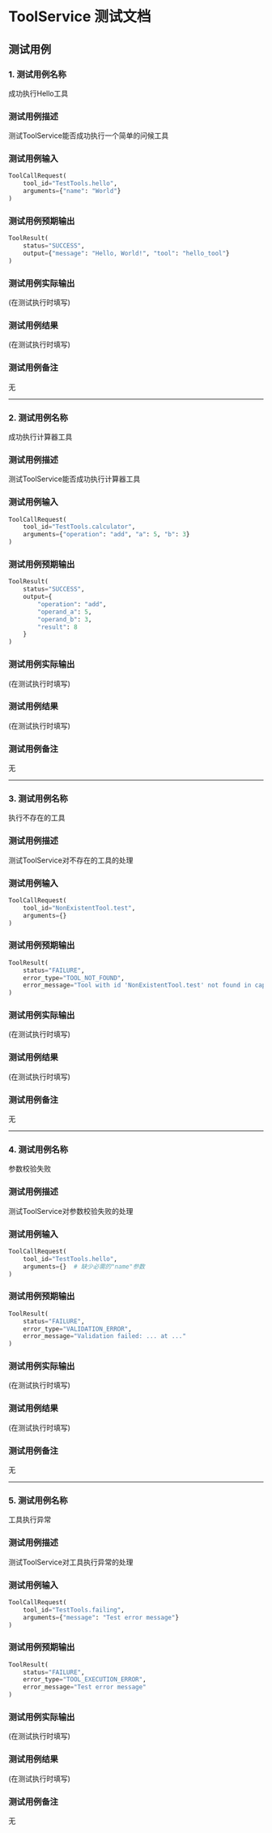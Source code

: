 # ToolService 测试文档

## 测试用例

### 1. 测试用例名称
成功执行Hello工具

### 测试用例描述
测试ToolService能否成功执行一个简单的问候工具

### 测试用例输入
```python
ToolCallRequest(
    tool_id="TestTools.hello",
    arguments={"name": "World"}
)
```

### 测试用例预期输出
```python
ToolResult(
    status="SUCCESS",
    output={"message": "Hello, World!", "tool": "hello_tool"}
)
```

### 测试用例实际输出
(在测试执行时填写)

### 测试用例结果
(在测试执行时填写)

### 测试用例备注
无

---

### 2. 测试用例名称
成功执行计算器工具

### 测试用例描述
测试ToolService能否成功执行计算器工具

### 测试用例输入
```python
ToolCallRequest(
    tool_id="TestTools.calculator",
    arguments={"operation": "add", "a": 5, "b": 3}
)
```

### 测试用例预期输出
```python
ToolResult(
    status="SUCCESS",
    output={
        "operation": "add",
        "operand_a": 5,
        "operand_b": 3,
        "result": 8
    }
)
```

### 测试用例实际输出
(在测试执行时填写)

### 测试用例结果
(在测试执行时填写)

### 测试用例备注
无

---

### 3. 测试用例名称
执行不存在的工具

### 测试用例描述
测试ToolService对不存在的工具的处理

### 测试用例输入
```python
ToolCallRequest(
    tool_id="NonExistentTool.test",
    arguments={}
)
```

### 测试用例预期输出
```python
ToolResult(
    status="FAILURE",
    error_type="TOOL_NOT_FOUND",
    error_message="Tool with id 'NonExistentTool.test' not found in capability registry"
)
```

### 测试用例实际输出
(在测试执行时填写)

### 测试用例结果
(在测试执行时填写)

### 测试用例备注
无

---

### 4. 测试用例名称
参数校验失败

### 测试用例描述
测试ToolService对参数校验失败的处理

### 测试用例输入
```python
ToolCallRequest(
    tool_id="TestTools.hello",
    arguments={}  # 缺少必需的"name"参数
)
```

### 测试用例预期输出
```python
ToolResult(
    status="FAILURE",
    error_type="VALIDATION_ERROR",
    error_message="Validation failed: ... at ..."
)
```

### 测试用例实际输出
(在测试执行时填写)

### 测试用例结果
(在测试执行时填写)

### 测试用例备注
无

---

### 5. 测试用例名称
工具执行异常

### 测试用例描述
测试ToolService对工具执行异常的处理

### 测试用例输入
```python
ToolCallRequest(
    tool_id="TestTools.failing",
    arguments={"message": "Test error message"}
)
```

### 测试用例预期输出
```python
ToolResult(
    status="FAILURE",
    error_type="TOOL_EXECUTION_ERROR",
    error_message="Test error message"
)
```

### 测试用例实际输出
(在测试执行时填写)

### 测试用例结果
(在测试执行时填写)

### 测试用例备注
无